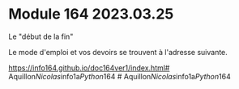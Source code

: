# Module 164 2023.03.25


Le "début de la fin"


Le mode d'emploi et vos devoirs se trouvent à l'adresse suivante.

https://info164.github.io/doc164ver1/index.html#   A q u i l l o n _ N i c o l a s _ i n f o 1 a _ P y t h o n _ 1 6 4  
 #   A q u i l l o n _ N i c o l a s _ i n f o 1 a _ P y t h o n _ 1 6 4  
 